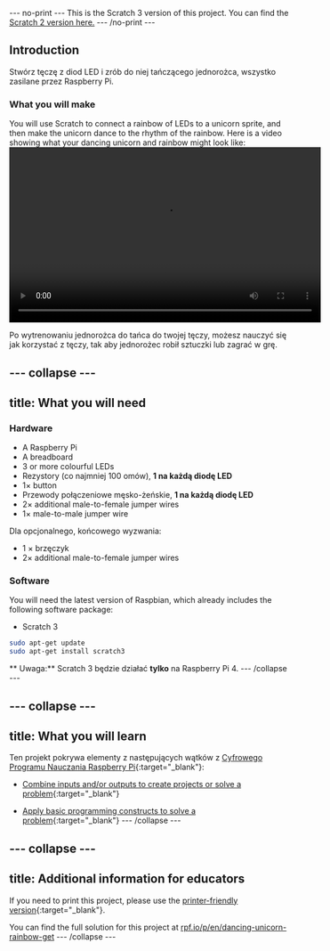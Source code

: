 \--- no-print \--- This is the Scratch 3 version of this project. You can find the [Scratch 2 version here.](https://projects.raspberrypi.org/en/projects/dancing-unicorn-rainbow-scratch2) \--- /no-print \---

## Introduction

Stwórz tęczę z diod LED i zrób do niej tańczącego jednorożca, wszystko zasilane przez Raspberry Pi.

### What you will make

You will use Scratch to connect a rainbow of LEDs to a unicorn sprite, and then make the unicorn dance to the rhythm of the rainbow. Here is a video showing what your dancing unicorn and rainbow might look like:<video width="560" height="315" controls> <source src="resources/Screencast.mp4" type="video/mp4"> Your browser does not support the video tag, try FireFox or Chrome </video> 

Po wytrenowaniu jednorożca do tańca do twojej tęczy, możesz nauczyć się jak korzystać z tęczy, tak aby jednorożec robił sztuczki lub zagrać w grę.

## \--- collapse \---

## title: What you will need

### Hardware

+ A Raspberry Pi
+ A breadboard
+ 3 or more colourful LEDs
+ Rezystory (co najmniej 100 omów), **1 na każdą diodę LED**
+ 1× button
+ Przewody połączeniowe męsko-żeńskie, **1 na każdą diodę LED**
+ 2× additional male-to-female jumper wires
+ 1× male-to-male jumper wire

Dla opcjonalnego, końcowego wyzwania:

+ 1 × brzęczyk
+ 2× additional male-to-female jumper wires

### Software

You will need the latest version of Raspbian, which already includes the following software package:

+ Scratch 3

```bash
sudo apt-get update
sudo apt-get install scratch3
```

** Uwaga:** Scratch 3 będzie działać **tylko** na Raspberry Pi 4. \--- /collapse \---

## \--- collapse \---

## title: What you will learn

Ten projekt pokrywa elementy z następujących wątków z [Cyfrowego Programu Nauczania Raspberry Pi](http://rpf.io/curriculum){:target="_blank"}:

+ [Combine inputs and/or outputs to create projects or solve a problem](https://curriculum.raspberrypi.org/physical-computing/builder/){:target="_blank"}

+ [Apply basic programming constructs to solve a problem](https://www.raspberrypi.org/curriculum/programming/builder){:target="_blank"} \--- /collapse \---

## \--- collapse \---

## title: Additional information for educators

If you need to print this project, please use the [printer-friendly version](https://projects.raspberrypi.org/en/projects/dancing-unicorn-rainbow/print){:target="_blank"}.

You can find the full solution for this project at [rpf.io/p/en/dancing-unicorn-rainbow-get](https://rpf.io/p/en/dancing-unicorn-rainbow-get) \--- /collapse \---